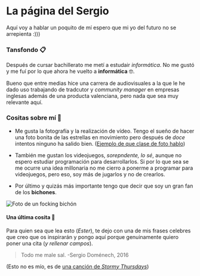 # La página del Sergio

Aquí voy a hablar un poquito de mí espero que mi yo del futuro no se arrepienta :)))

### Tansfondo 📋

Después de cursar bachillerato me metí a estudair _informática_. No me gustó y me fuí por lo que ahora he vuelto a **informática** 🤓.

Bueno que entre medias hice una carrera de audiovisuales a la que le he dado uso trabajando de tradcutor y _community manager_ en empresas inglesas además de una producta valenciana, pero nada que sea muy relevante aquí.

### Cositas sobre mí 📌

* Me gusta la fotografía y la realización de vídeo. Tengo el sueño de hacer una foto bonita de las estrellas en movimiento pero después de _doce_ intentos ninguno ha salido bien. ([Ejemplo de que clase de foto hablo](https://cseligman.com/text/sky/sostartrails.jpg))

* También me gustan los videojuegos, _sorepndente, lo sé_, aunque no espero estudiar programación para desarrollarlos. Si por lo que sea se me ocurre una idea millonaria no me cierro a ponerme a programar para videojuegos, pero eso, soy más de jugarlos y no de crearlos.

* Por último y quizás más importante tengo que decir que soy un gran fan de los **bichones**.

![Foto de un focking bichón](https://images.ctfassets.net/denf86kkcx7r/5YQU0fNpyntMjDGr31WTD0/86167f4c6af32f60d772753d9a97bf51/bichonmaltesraza-73)


#### Una última cosita 🚀

Para quien sea que lea esto (_Ester_), te dejo con una de mis frases celebres que creo que os inspirarán y pongo aquí porque genuinamente quiero poner una cita (_y rellenar campos_).

> Todo me male sal.
                    -Sergio Doménech, 2016

(Esto no es mío, es de [una canción de _Stormy Thursdays_](https://www.youtube.com/watch?v=5U6NtFgOltY))

<!---
serdomram/serdomram is a ✨ special ✨ repository because its `README.md` (this file) appears on your GitHub profile.
You can click the Preview link to take a look at your changes.
--->
